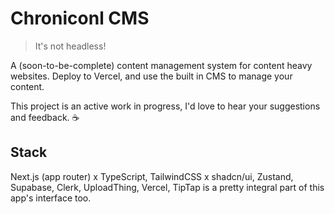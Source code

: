 # Chroniconl CMS

> It's not headless! 

A (soon-to-be-complete) content management system for content heavy websites. Deploy to Vercel, and use the built in CMS to manage your content. 

This project is an active work in progress, I'd love to hear your suggestions and feedback. :coffee:

## Stack 

Next.js (app router) x TypeScript, TailwindCSS x shadcn/ui, Zustand, Supabase, Clerk, UploadThing, Vercel, TipTap is a pretty integral part of this app's interface too. 
